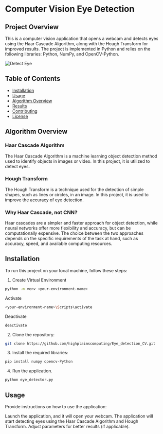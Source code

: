# Computer Vision Eye Detection

## Project Overview

This is a computer vision application that opens a webcam and detects eyes using the Haar Cascade Algorithm, along with the Hough Transform for improved results. 
The project is implemented in Python and relies on the following libraries: Python, NumPy, and OpenCV-Python.

![Detect Eye](https://i.imgur.com/feB157Q.jpg)

## Table of Contents


- [Installation](#installation)
- [Usage](#usage)
- [Algorithm Overview](#algorithm-overview)
- [Results](#results)
- [Contributing](#contributing)
- [License](#license)

## Algorithm Overview

### Haar Cascade Algorithm
The Haar Cascade Algorithm is a machine learning object detection method used to identify objects in images or video. In this project, it is utilized to detect eyes.

### Hough Transform
The Hough Transform is a technique used for the detection of simple shapes, such as lines or circles, in an image. In this project, it is used to improve the accuracy of eye detection.

### Why Haar Cascade, not CNN?
Haar cascades are a simpler and faster approach for object detection, while neural networks offer more flexibility and accuracy, but can be computationally expensive. 
The choice between the two approaches depends on the specific requirements of the task at hand, such as accuracy, speed, and available computing resources.
## Installation

To run this project on your local machine, follow these steps:

1. Create Virtual Environment
  ```bash
  python -m venv <your-environment-name>
  ```
  Activate
```bash
<your-environment-name>\Scripts\activate
```
  Deactivate
```bash
deactivate
```

2. Clone the repository:
```bash
git clone https://github.com/highplainscomputing/Eye_detection_CV.git
```

3. Install the required libraries:

```bash
pip install numpy opencv-Python
```
4. Run the application.
```bash
python eye_detector.py
```

## Usage
Provide instructions on how to use the application:

Launch the application, and it will open your webcam.
The application will start detecting eyes using the Haar Cascade Algorithm and Hough Transform.
Adjust parameters for better results (if applicable).

